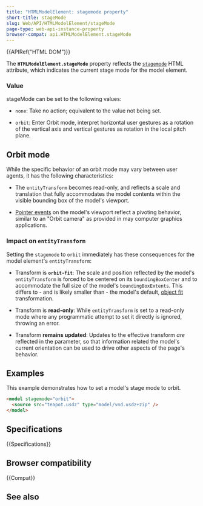```yaml
---
title: "HTMLModelElement: stagemode property"
short-title: stageMode
slug: Web/API/HTMLModelElement/stageMode
page-type: web-api-instance-property
browser-compat: api.HTMLModelElement.stageMode
---
```


{{APIRef("HTML DOM")}}

The **`HTMLModelElement.stageMode`** property reflects the
[`stagemode`](/en-US/docs/Web/HTML/Reference/Elements/model#stagemode) HTML attribute,
which indicates the current stage mode for the model element.

### Value

stageMode can be set to the following values:

- `none`: Take no action; equivalent to the value not being set.

- `orbit`: Enter Orbit mode, interpret horizontal user gestures as a rotation
  of the vertical axis and vertical gestures as rotation in the local pitch plane.

## Orbit mode

While the specific behavior of an orbit mode may vary between user agents, it has the following characteristics:

- The `entityTransform` becomes read-only, and reflects a scale and translation that fully accommodates the model contents within the visible bounding box of the model's viewport.

- [Pointer events](/en-US/docs/Web/API/Pointer_events) on the model's viewport reflect a pivoting behavior, similar to an "Orbit camera" as provided in may computer graphics applications.

### Impact on `entityTransform`

Setting the `stagemode` to `orbit` immediately has these consequences for the model element's `entityTransform`:

- Transform is <strong>`orbit-fit`</strong>:
  The scale and position reflected by the model's `entityTransform` is forced to be centered on its `boundingBoxCenter` and to accommodate the full size of the model's `boundingBoxExtents`. This differs to - and is likely smaller than - the model's default, [object fit](/en-US/docs/Web/HTML/Reference/Elements/model#object_fit) transformation.

- Transform is <strong>read-only</strong>:
  While `entityTransform` is set to a read-only mode where any programmatic attempt to set it directly is ignored, throwing an error.
- Transform <strong>remains updated</strong>:
  Updates to the effective transform _are_ reflected in the parameter, so that information related the model's current orientation can be used to drive other aspects of the page's behavior.

## Examples

This example demonstrates how to set a model's stage mode to orbit.

```html
<model stagemode="orbit">
  <source src="teapot.usdz" type="model/vnd.usdz+zip" />
</model>
```

## Specifications

{{Specifications}}

## Browser compatibility

{{Compat}}

## See also
